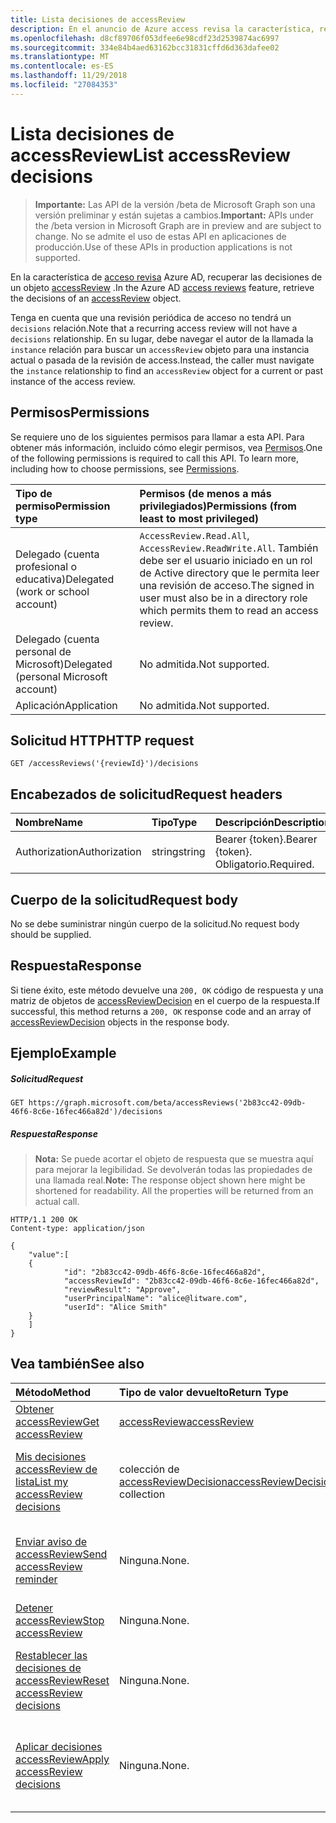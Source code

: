 ```yaml
---
title: Lista decisiones de accessReview
description: En el anuncio de Azure access revisa la característica, recuperar las decisiones de un objeto accessReview.
ms.openlocfilehash: d8cf89706f053dfee6e98cdf23d2539874ac6997
ms.sourcegitcommit: 334e84b4aed63162bcc31831cffd6d363dafee02
ms.translationtype: MT
ms.contentlocale: es-ES
ms.lasthandoff: 11/29/2018
ms.locfileid: "27084353"
---
```

# <a name="list-accessreview-decisions"></a><span data-ttu-id="a70e5-103">Lista decisiones de accessReview</span><span class="sxs-lookup"><span data-stu-id="a70e5-103">List accessReview decisions</span></span>

> <span data-ttu-id="a70e5-104">**Importante:** Las API de la versión /beta de Microsoft Graph son una versión preliminar y están sujetas a cambios.</span><span class="sxs-lookup"><span data-stu-id="a70e5-104">**Important:** APIs under the /beta version in Microsoft Graph are in preview and are subject to change.</span></span> <span data-ttu-id="a70e5-105">No se admite el uso de estas API en aplicaciones de producción.</span><span class="sxs-lookup"><span data-stu-id="a70e5-105">Use of these APIs in production applications is not supported.</span></span>

<span data-ttu-id="a70e5-106">En la característica de [acceso revisa](../resources/accessreviews-root.md) Azure AD, recuperar las decisiones de un objeto [accessReview](../resources/accessreview.md) .</span><span class="sxs-lookup"><span data-stu-id="a70e5-106">In the Azure AD [access reviews](../resources/accessreviews-root.md) feature, retrieve the decisions of an [accessReview](../resources/accessreview.md) object.</span></span>

<span data-ttu-id="a70e5-107">Tenga en cuenta que una revisión periódica de acceso no tendrá un `decisions` relación.</span><span class="sxs-lookup"><span data-stu-id="a70e5-107">Note that a recurring access review will not have a `decisions` relationship.</span></span>  <span data-ttu-id="a70e5-108">En su lugar, debe navegar el autor de la llamada la `instance` relación para buscar un `accessReview` objeto para una instancia actual o pasada de la revisión de access.</span><span class="sxs-lookup"><span data-stu-id="a70e5-108">Instead, the caller must navigate the `instance` relationship to find an `accessReview` object for a current or past instance of the access review.</span></span>

## <a name="permissions"></a><span data-ttu-id="a70e5-109">Permisos</span><span class="sxs-lookup"><span data-stu-id="a70e5-109">Permissions</span></span>
<span data-ttu-id="a70e5-p103">Se requiere uno de los siguientes permisos para llamar a esta API. Para obtener más información, incluido cómo elegir permisos, vea [Permisos](/graph/permissions-reference).</span><span class="sxs-lookup"><span data-stu-id="a70e5-p103">One of the following permissions is required to call this API. To learn more, including how to choose permissions, see [Permissions](/graph/permissions-reference).</span></span>

|<span data-ttu-id="a70e5-112">Tipo de permiso</span><span class="sxs-lookup"><span data-stu-id="a70e5-112">Permission type</span></span>                        | <span data-ttu-id="a70e5-113">Permisos (de menos a más privilegiados)</span><span class="sxs-lookup"><span data-stu-id="a70e5-113">Permissions (from least to most privileged)</span></span>              |
|:--------------------------------------|:---------------------------------------------------------|
|<span data-ttu-id="a70e5-114">Delegado (cuenta profesional o educativa)</span><span class="sxs-lookup"><span data-stu-id="a70e5-114">Delegated (work or school account)</span></span>     | <span data-ttu-id="a70e5-115">`AccessReview.Read.All`, `AccessReview.ReadWrite.All`.</span><span class="sxs-lookup"><span data-stu-id="a70e5-115"></span></span>  <span data-ttu-id="a70e5-116">También debe ser el usuario iniciado en un rol de Active directory que le permita leer una revisión de acceso.</span><span class="sxs-lookup"><span data-stu-id="a70e5-116">The signed in user must also be in a directory role which permits them to read an access review.</span></span> |
|<span data-ttu-id="a70e5-117">Delegado (cuenta personal de Microsoft)</span><span class="sxs-lookup"><span data-stu-id="a70e5-117">Delegated (personal Microsoft account)</span></span> | <span data-ttu-id="a70e5-118">No admitida.</span><span class="sxs-lookup"><span data-stu-id="a70e5-118">Not supported.</span></span> |
|<span data-ttu-id="a70e5-119">Aplicación</span><span class="sxs-lookup"><span data-stu-id="a70e5-119">Application</span></span>                            | <span data-ttu-id="a70e5-120">No admitida.</span><span class="sxs-lookup"><span data-stu-id="a70e5-120">Not supported.</span></span> |

## <a name="http-request"></a><span data-ttu-id="a70e5-121">Solicitud HTTP</span><span class="sxs-lookup"><span data-stu-id="a70e5-121">HTTP request</span></span>
<!-- { "blockType": "ignored" } -->
```http
GET /accessReviews('{reviewId}')/decisions
```
## <a name="request-headers"></a><span data-ttu-id="a70e5-122">Encabezados de solicitud</span><span class="sxs-lookup"><span data-stu-id="a70e5-122">Request headers</span></span>
| <span data-ttu-id="a70e5-123">Nombre</span><span class="sxs-lookup"><span data-stu-id="a70e5-123">Name</span></span>         | <span data-ttu-id="a70e5-124">Tipo</span><span class="sxs-lookup"><span data-stu-id="a70e5-124">Type</span></span>        | <span data-ttu-id="a70e5-125">Descripción</span><span class="sxs-lookup"><span data-stu-id="a70e5-125">Description</span></span> |
|:-------------|:------------|:------------|
| <span data-ttu-id="a70e5-126">Authorization</span><span class="sxs-lookup"><span data-stu-id="a70e5-126">Authorization</span></span> | <span data-ttu-id="a70e5-127">string</span><span class="sxs-lookup"><span data-stu-id="a70e5-127">string</span></span> | <span data-ttu-id="a70e5-128">Bearer \{token\}.</span><span class="sxs-lookup"><span data-stu-id="a70e5-128">Bearer \{token\}.</span></span> <span data-ttu-id="a70e5-129">Obligatorio.</span><span class="sxs-lookup"><span data-stu-id="a70e5-129">Required.</span></span> |

## <a name="request-body"></a><span data-ttu-id="a70e5-130">Cuerpo de la solicitud</span><span class="sxs-lookup"><span data-stu-id="a70e5-130">Request body</span></span>
<span data-ttu-id="a70e5-131">No se debe suministrar ningún cuerpo de la solicitud.</span><span class="sxs-lookup"><span data-stu-id="a70e5-131">No request body should be supplied.</span></span>

## <a name="response"></a><span data-ttu-id="a70e5-132">Respuesta</span><span class="sxs-lookup"><span data-stu-id="a70e5-132">Response</span></span>
<span data-ttu-id="a70e5-133">Si tiene éxito, este método devuelve una `200, OK` código de respuesta y una matriz de objetos de [accessReviewDecision](../resources/accessreviewdecision.md) en el cuerpo de la respuesta.</span><span class="sxs-lookup"><span data-stu-id="a70e5-133">If successful, this method returns a `200, OK` response code and an array of [accessReviewDecision](../resources/accessreviewdecision.md) objects in the response body.</span></span>

## <a name="example"></a><span data-ttu-id="a70e5-134">Ejemplo</span><span class="sxs-lookup"><span data-stu-id="a70e5-134">Example</span></span>
##### <a name="request"></a><span data-ttu-id="a70e5-135">Solicitud</span><span class="sxs-lookup"><span data-stu-id="a70e5-135">Request</span></span>

<!-- {
  "blockType": "request",
  "name": "get_accessReview_decisions"
}-->
```http
GET https://graph.microsoft.com/beta/accessReviews('2b83cc42-09db-46f6-8c6e-16fec466a82d')/decisions
```

##### <a name="response"></a><span data-ttu-id="a70e5-136">Respuesta</span><span class="sxs-lookup"><span data-stu-id="a70e5-136">Response</span></span>
><span data-ttu-id="a70e5-p106">**Nota:** Se puede acortar el objeto de respuesta que se muestra aquí para mejorar la legibilidad. Se devolverán todas las propiedades de una llamada real.</span><span class="sxs-lookup"><span data-stu-id="a70e5-p106">**Note:** The response object shown here might be shortened for readability. All the properties will be returned from an actual call.</span></span>
<!-- {
  "blockType": "response",
  "truncated": true,
  "@odata.type": "microsoft.graph.accessReviewDecision",
  "isCollection": "true"
} -->
```http
HTTP/1.1 200 OK
Content-type: application/json

{
    "value":[
    {
            "id": "2b83cc42-09db-46f6-8c6e-16fec466a82d",
            "accessReviewId": "2b83cc42-09db-46f6-8c6e-16fec466a82d",
            "reviewResult": "Approve",
            "userPrincipalName": "alice@litware.com",
            "userId": "Alice Smith"
    }
    ]
}
```

## <a name="see-also"></a><span data-ttu-id="a70e5-139">Vea también</span><span class="sxs-lookup"><span data-stu-id="a70e5-139">See also</span></span>

| <span data-ttu-id="a70e5-140">Método</span><span class="sxs-lookup"><span data-stu-id="a70e5-140">Method</span></span>           | <span data-ttu-id="a70e5-141">Tipo de valor devuelto</span><span class="sxs-lookup"><span data-stu-id="a70e5-141">Return Type</span></span>    |<span data-ttu-id="a70e5-142">Descripción</span><span class="sxs-lookup"><span data-stu-id="a70e5-142">Description</span></span>|
|:---------------|:--------|:----------|
|[<span data-ttu-id="a70e5-143">Obtener accessReview</span><span class="sxs-lookup"><span data-stu-id="a70e5-143">Get accessReview</span></span>](accessreview-get.md) |  [<span data-ttu-id="a70e5-144">accessReview</span><span class="sxs-lookup"><span data-stu-id="a70e5-144">accessReview</span></span>](../resources/accessreview.md) |  <span data-ttu-id="a70e5-145">Recuperar una revisión de access.</span><span class="sxs-lookup"><span data-stu-id="a70e5-145">Retrieve an access review.</span></span> |
|[<span data-ttu-id="a70e5-146">Mis decisiones accessReview de lista</span><span class="sxs-lookup"><span data-stu-id="a70e5-146">List my accessReview decisions</span></span>](accessreview-listmydecisions.md) |        <span data-ttu-id="a70e5-147">colección de [accessReviewDecision](../resources/accessreviewdecision.md)</span><span class="sxs-lookup"><span data-stu-id="a70e5-147">[accessReviewDecision](../resources/accessreviewdecision.md) collection</span></span>|    <span data-ttu-id="a70e5-148">Como revisor, obtener Mis decisiones de un accessReview.</span><span class="sxs-lookup"><span data-stu-id="a70e5-148">As a reviewer, get my decisions of an accessReview.</span></span>|
|[<span data-ttu-id="a70e5-149">Enviar aviso de accessReview</span><span class="sxs-lookup"><span data-stu-id="a70e5-149">Send accessReview reminder</span></span>](accessreview-sendreminder.md) |       <span data-ttu-id="a70e5-150">Ninguna.</span><span class="sxs-lookup"><span data-stu-id="a70e5-150">None.</span></span>   |   <span data-ttu-id="a70e5-151">Enviar un aviso a los revisores de un accessReview.</span><span class="sxs-lookup"><span data-stu-id="a70e5-151">Send a reminder to the reviewers of an accessReview.</span></span> |
|[<span data-ttu-id="a70e5-152">Detener accessReview</span><span class="sxs-lookup"><span data-stu-id="a70e5-152">Stop accessReview</span></span>](accessreview-stop.md) |        <span data-ttu-id="a70e5-153">Ninguna.</span><span class="sxs-lookup"><span data-stu-id="a70e5-153">None.</span></span>   |   <span data-ttu-id="a70e5-154">Detener una accessReview.</span><span class="sxs-lookup"><span data-stu-id="a70e5-154">Stop an accessReview.</span></span> |
|[<span data-ttu-id="a70e5-155">Restablecer las decisiones de accessReview</span><span class="sxs-lookup"><span data-stu-id="a70e5-155">Reset accessReview decisions</span></span>](accessreview-reset.md) |        <span data-ttu-id="a70e5-156">Ninguna.</span><span class="sxs-lookup"><span data-stu-id="a70e5-156">None.</span></span>   |   <span data-ttu-id="a70e5-157">Restablecer las decisiones en un accessReview en curso.</span><span class="sxs-lookup"><span data-stu-id="a70e5-157">Reset the decisions in an in-progress accessReview.</span></span>|
|[<span data-ttu-id="a70e5-158">Aplicar decisiones accessReview</span><span class="sxs-lookup"><span data-stu-id="a70e5-158">Apply accessReview decisions</span></span>](accessreview-apply.md) |        <span data-ttu-id="a70e5-159">Ninguna.</span><span class="sxs-lookup"><span data-stu-id="a70e5-159">None.</span></span>   |   <span data-ttu-id="a70e5-160">Se aplican las decisiones de un accessReview completado.</span><span class="sxs-lookup"><span data-stu-id="a70e5-160">Apply the decisions from a completed accessReview.</span></span>|


<!-- {
  "type": "#page.annotation",
  "description": "Get accessReview decisions",
  "keywords": "",
  "section": "documentation",
  "tocPath": ""
}-->
